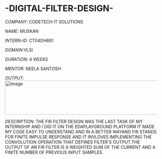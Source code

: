 # -DIGITAL-FILTER-DESIGN-

*COMPANY*: CODETECH IT SOLUTIONS

*NAME*: MUSKAN

*INTERN-ID*: CT04DH681

*DOMAIN*:VLSI

*DURATION*: 4 WEEKS

*MENTOR*: NEELA SANTOSH

*OUTPUT*:
<img width="583" height="113" alt="Image" src="https://github.com/user-attachments/assets/c61a12f6-95e6-4121-8000-4df059cb7e01" />

*DESCRIPTION*: THE FIR FILTER DESIGN WAS THE LAST TASK OF MY INTERNSHIP AND I DID IT ON THE EDAPLAYGROUND PLATFORM IT MADE MY CODE EASY TO UNDERSTAND AND IN A BETTER WAYAND FIR STANDS FOR FINITE IMPULSE RESPONSE AND IT INVLOVES IMPLEMENTING THE CONVOLUTION OPERATION THAT DEFINES FILTER'S OUTPUT.THE OUTPUT OF AN FIR FILTER IS A WEIGHTED SUM OF THE CURRENT AND A FINITE NUMBER OF PREVIOUS INPUT SAMPLES.
